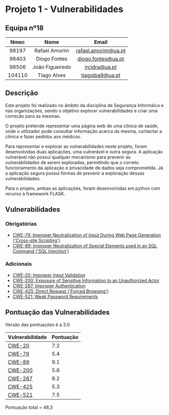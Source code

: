 # Projeto 1 - Vulnerabilidades 

## Equipa nº18

| Nmec | Nome | Email |
| :---: | :---: | :---: |
| 98197 | Rafael Amorim | rafael.amorim@ua.pt | 
| 98403 | Diogo Fontes | diogo.fontes@ua.pt |
| 98506 | João Figueiredo | jrcidra@ua.pt |
| 104110 | Tiago Alves | tiagojba9@ua.pt |

## Descrição

Este projeto foi realizado no âmbito da disciplina de Segurança Informáica e nas organizações, sendo o objetivo explorar vulnerabilidades e criar uma correção para as mesmas.

O projeto pretende representar uma página web de uma clínica de saúde, onde o  utilizador pode consultar informação acerca da mesma, contactar a clínica e fazer pedidos aos médicos.

Para representar e explorar as vulnerabilidades neste projeto, foram desenvolvidas duas aplicações, uma vulnerável e outra segura.
A aplicação vulnerável não possui qualquer mecanismo para prevenir as vulnerabilidades de serem exploradas, permitindo que o correto funcionamento da aplicação e privacidade de dados seja comprometida.
Já a aplicação segura possui formas de prevenir a exploração dessas vulnerabilidades.

Para o projeto, ambas as aplicações, foram desenvolvidas em python com recurso à framework FLASK.

## Vulnerabilidades

### Obrigatórias
* [CWE-79: Improper Neutralization of Input During Web Page Generation ('Cross-site Scripting')](/SIO_proj1/analysis/CWE%20-%2079/README.md)
* [CWE-89: Improper Neutralization of Special Elements used in an SQL Command ('SQL Injection')](/SIO_proj1/analysis/CWE%20-%2089/README.md)

### Adicionais
*   [CWE-20:  Improper Input Validation](/SIO_proj1/analysis/CWE%20-%2020/README.md)
*   [CWE-200: Exposure of Sensitive Information to an Unauthorized Actor](/SIO_proj1/analysis/CWE%20-%20200/README.md)
*   [CWE-287: Improper Authentication](/SIO_proj1/analysis/CWE%20-%20287/README.md)
*   [CWE-425: Direct Request ('Forced Browsing')](/SIO_proj1/analysis/CWE%20-%20425/README.md)
*   [CWE-521: Weak Password Requirements](/SIO_proj1/analysis/CWE%20-%20521/README.md)


## Pontuação das Vulnerabilidades

Versão das pontuações é a 3.0

| Vulnerabilidade  | Pontuação |
| ------------- | ------------- |
| [CWE-20](/SIO_proj1/analysis/CWE%20-%2020/README.md)   | 7.2 |
| [CWE-79](/SIO_proj1/analysis/CWE%20-%2079/README.md)   | 5.4 | 
| [CWE-89](/SIO_proj1/analysis/CWE%20-%2089/README.md)   | 9.1 |
| [CWE-200](/SIO_proj1/analysis/CWE%20-%20200/README.md) | 5.6 |
| [CWE-287](/SIO_proj1/analysis/CWE%20-%20287/README.md) | 8.2 |
| [CWE-425](/SIO_proj1/analysis/CWE%20-%20425/README.md) | 5.3 |
| [CWE-521](/SIO_proj1/analysis/CWE%20-%20521/README.md) | 7.5 |

Pontuação total = 48,3
